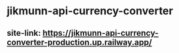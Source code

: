 # jikmunn-api-currency-converter
## site-link: https://jikmunn-api-currency-converter-production.up.railway.app/